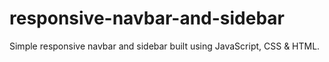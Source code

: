 # responsive-navbar-and-sidebar

Simple responsive navbar and sidebar built using JavaScript, CSS & HTML.
